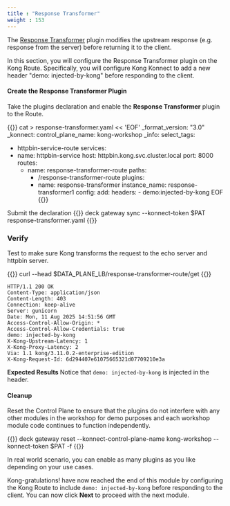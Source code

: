 ```yaml
---
title : "Response Transformer"
weight : 153
---
```


The [Response Transformer](https://docs.konghq.com/hub/kong-inc/response-transformer/) plugin modifies the upstream response (e.g. response from the server) before returning it to the client.

In this section, you will configure the Response Transformer plugin on the Kong Route. Specifically, you will configure Kong Konnect to add a new header "demo: injected-by-kong" before responding to the client.


#### Create the Response Transformer Plugin

Take the plugins declaration and enable the **Response Transformer** plugin to the Route.

{{<highlight>}}
cat > response-transformer.yaml << 'EOF'
_format_version: "3.0"
_konnect:
  control_plane_name: kong-workshop
_info:
  select_tags:
  - httpbin-service-route
services:
- name: httpbin-service
  host: httpbin.kong.svc.cluster.local
  port: 8000
  routes:
  - name: response-transformer-route
    paths:
    - /response-transformer-route
    plugins:
    - name: response-transformer
      instance_name: response-transformer1
      config:
        add:
          headers:
          - demo:injected-by-kong
EOF
{{</highlight>}}


Submit the declaration
{{<highlight>}}
deck gateway sync --konnect-token $PAT response-transformer.yaml
{{</highlight>}}


### Verify
Test to make sure Kong transforms the request to the echo server and httpbin server. 

{{<highlight>}}
curl --head $DATA_PLANE_LB/response-transformer-route/get
{{</highlight>}}

```
HTTP/1.1 200 OK
Content-Type: application/json
Content-Length: 403
Connection: keep-alive
Server: gunicorn
Date: Mon, 11 Aug 2025 14:51:56 GMT
Access-Control-Allow-Origin: *
Access-Control-Allow-Credentials: true
demo: injected-by-kong
X-Kong-Upstream-Latency: 1
X-Kong-Proxy-Latency: 2
Via: 1.1 kong/3.11.0.2-enterprise-edition
X-Kong-Request-Id: 6d294407e61075665321d07709210e3a
```


**Expected Results** Notice that ``demo: injected-by-kong`` is injected in the header.


#### Cleanup

Reset the Control Plane to ensure that the plugins do not interfere with any other modules in the workshop for demo purposes and each workshop module code continues to function independently.

{{<highlight>}}
deck gateway reset --konnect-control-plane-name kong-workshop --konnect-token $PAT -f
{{</highlight>}}

In real world scenario, you can enable as many plugins as you like depending on your use cases.

Kong-gratulations! have now reached the end of this module by configuring the Kong Route to include ``demo: injected-by-kong`` before responding to the client. You can now click **Next** to proceed with the next module.
